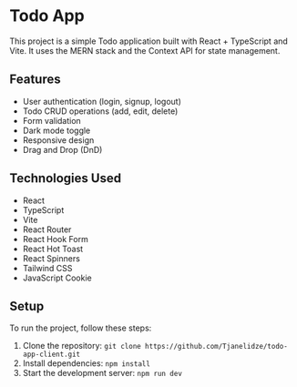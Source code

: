 # Todo App

This project is a simple Todo application built with React + TypeScript and Vite. It uses the MERN stack and the Context API for state management.

## Features

- User authentication (login, signup, logout)
- Todo CRUD operations (add, edit, delete)
- Form validation
- Dark mode toggle
- Responsive design
- Drag and Drop (DnD)

## Technologies Used

- React
- TypeScript
- Vite
- React Router
- React Hook Form
- React Hot Toast
- React Spinners
- Tailwind CSS
- JavaScript Cookie

## Setup

To run the project, follow these steps:

1. Clone the repository: `git clone https://github.com/Tjanelidze/todo-app-client.git`
2. Install dependencies: `npm install`
3. Start the development server: `npm run dev`
